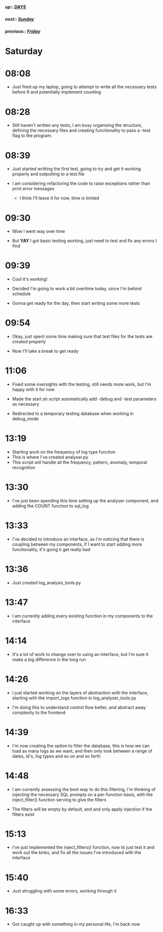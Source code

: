 ##### up:: [DAYS](../mocs/days.md)

##### next:: [Sunday](./01Oct2023.md)

##### previous:: [Friday](./29Sept2023.md)

# Saturday

# 08:08

- Just fired up my laptop, going to attempt to write all the necessary tests before 9 and potentially implement counting

# 08:28

- Still haven't written any tests, I am busy organising the structure, defining the necessary files and creating functionality to pass a -test flag to the program.

# 08:39

- Just started writting the first test, going to try and get it working properly and outputting to a test.file

- I am considering refactoring the code to raise exceptions rather than print error messages
  
  - I think I'll leave it for now, time is limited

# 09:30

- Wow I went way over time

- But **YAY** I got basic testing working, just need to test and fix any errors I find

# 09:39

- Cool it's working!

- Decided I'm going to work a bit overtime today, since I'm behind schedule

- Gonna get ready for the day, then start writing some more tests

# 09:54

- Okay, just spent some time making sure that test files for the tests are created properly

- Now I'll take a break to get ready

# 11:06

- Fixed some oversights with the testing, still needs more work, but I'm happy with it for now

- Made the start.sh script automatically add -debug and -test parameters as necessary

- Redirected to a temporary testing database when working in debug_mode

# 13:19

- Starting work on the frequency of log type function
- This is where I've created analyser.py
- This script will handle all the frequency, pattern, anomaly, temporal recognition

# 13:30

- I've just been spending this time setting up the analyser component, and adding the COUNT function to sql_log

# 13:33

- I've decided to introduce an interface, as I'm noticing that there is coupling between my components, if I want to start adding more functionality, it's going ti get really bad

# 13:36

- Just created log_analysis_tools.py

# 13:47

- I am currently adding every existing function in my components to the interface  

# 14:14

- It's a lot of work to change over to using an interface, but I'm sure it make a big difference in the long run

# 14:26

- I just started working on the layers of abstraction with the interface, starting with the import_logs function in log_analyser_tools.py

- I'm doing this to understand control flow better, and abstract away complexity to the frontend

# 14:39

- I'm now creating the option to filter the database, this is how we can load as many logs as we want, and then only look between a range of dates, id's, log types and so on and so forth

# 14:48

- I am currently assessing the best way to do this filtering, I'm thinking of injecting the necessary SQL prompts on a per-function basis, with the inject_filter() function serving to give the filters

- The filters will be empty by default, and and only apply injection if the filters exist

# 15:13

- I've just implemented the inject_filters() function, now to just test it and work out the kinks, and fix all the issues I've introduced with the interface

# 15:40

- Just struggling with some errors, working through it

# 16:33

- Got caught up with something in my personal life, I'm back now